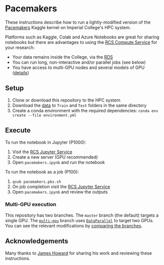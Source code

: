 # Pacemakers

These instructions describe how to run a lightly-modified version of the [Pacemakers](https://www.kaggle.com/jamesphoward/pacemaker-identification-neural-network-example) Kaggle kernel on Imperial College's HPC system.

Platforms such as Kaggle, Colab and Azure Notebooks are great for sharing notebooks but there are advantages to using the [RCS Compute Service](https://www.imperial.ac.uk/admin-services/ict/self-service/research-support/rcs/computing/) for your research:

- Your data remains inside the College, via the [RDS](https://www.imperial.ac.uk/admin-services/ict/self-service/research-support/rcs/rds/)
- You can run long, non-interactive and/or parallel jobs (see below)
- You have access to multi-GPU nodes and several models of GPU ([details](https://www.imperial.ac.uk/admin-services/ict/self-service/research-support/rcs/computing/job-sizing-guidance/gpu/))

## Setup

1. Clone or download this repository to the HPC system
1. Download the [data](https://www.kaggle.com/jamesphoward/pacemakers/download) to `Train` and `Test` folders in the same directory
1. Create a conda environment with the required dependencies: `conda env create --file environment.yml`

## Execute

To run the notebook in Jupyter (P1000):

1. Visit the [RCS Jupyter Service](https://jupyter.rcs.imperial.ac.uk/)
1. Create a new server (GPU recommended)
1. Open `pacemakers.ipynb` and run the notebook

To run the notebook as a job (P100):

1. `qsub pacemakers.pbs.sh`
1. On job completion visit the [RCS Jupyter Service](https://jupyter.rcs.imperial.ac.uk/)
1. Open `pacemakers.ipynb` and review the outputs

### Multi-GPU execution

This repository has two branches. The `master` branch (the default) targets a single GPU. The [`multi-gpu`](https://github.com/ImperialCollegeLondon/rcs-pacemakers/tree/multi-gpu) branch uses [`DataParallel`](https://pytorch.org/tutorials/beginner/blitz/data_parallel_tutorial.html) to target two GPUs. You can see the relevant modifications by [comparing the branches](https://github.com/ImperialCollegeLondon/rcs-pacemakers/compare/multi-gpu).

## Acknowledgements

Many thanks to [James Howard](http://www.jamesphoward.com/) for sharing his work and reviewing these instructions.
